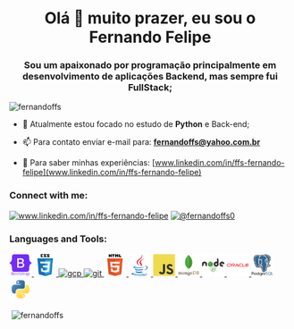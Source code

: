 <h1 align="center">Olá 👋 muito prazer, eu sou o Fernando Felipe</h1>
<h3 align="center">Sou um apaixonado por programação principalmente em desenvolvimento de aplicações Backend, mas sempre fui FullStack;</h3>

<p align="left"> <img src="https://komarev.com/ghpvc/?username=fernandoffs&label=Profile%20views&color=0e75b6&style=flat" alt="fernandoffs" /> </p>

- 🌱 Atualmente estou focado no estudo de **Python** e Back-end;

- 📫 Para contato enviar e-mail para: **fernandoffs@yahoo.com.br**

- 📄 Para saber minhas experiências: [www.linkedin.com/in/ffs-fernando-felipe](www.linkedin.com/in/ffs-fernando-felipe)

<h3 align="left">Connect with me:</h3>
<p align="left">
<a href="www.linkedin.com/in/ffs-fernando-felipe" target="blank"><img align="center" src="https://raw.githubusercontent.com/rahuldkjain/github-profile-readme-generator/master/src/images/icons/Social/linked-in-alt.svg" alt="www.linkedin.com/in/ffs-fernando-felipe" height="30" width="40" /></a>
<a href="https://instagram.com/fernandoffs0" target="blank"><img align="center" src="https://raw.githubusercontent.com/rahuldkjain/github-profile-readme-generator/master/src/images/icons/Social/instagram.svg" alt="@fernandoffs0" height="30" width="40" /></a>
</p>

<h3 align="left">Languages and Tools:</h3>
<p align="left"> <a href="" target="_blank" rel="noreferrer"> <img src="https://raw.githubusercontent.com/devicons/devicon/master/icons/bootstrap/bootstrap-plain-wordmark.svg" alt="bootstrap" width="40" height="40"/> </a> <a href="" target="_blank" rel="noreferrer"> <img src="https://raw.githubusercontent.com/devicons/devicon/master/icons/css3/css3-original-wordmark.svg" alt="css3" width="40" height="40"/> </a> <a href="" target="_blank" rel="noreferrer"> <img src="https://www.vectorlogo.zone/logos/google_cloud/google_cloud-icon.svg" alt="gcp" width="40" height="40"/> </a> <a href="" target="_blank" rel="noreferrer"> <img src="https://www.vectorlogo.zone/logos/git-scm/git-scm-icon.svg" alt="git" width="40" height="40"/> </a> <a href="" target="_blank" rel="noreferrer"> <img src="https://raw.githubusercontent.com/devicons/devicon/master/icons/html5/html5-original-wordmark.svg" alt="html5" width="40" height="40"/> </a> <a href="" target="_blank" rel="noreferrer"> <img src="https://raw.githubusercontent.com/devicons/devicon/master/icons/java/java-original.svg" alt="java" width="40" height="40"/> </a> <a href="" target="_blank" rel="noreferrer"> <img src="https://raw.githubusercontent.com/devicons/devicon/master/icons/javascript/javascript-original.svg" alt="javascript" width="40" height="40"/> </a> <a href="" target="_blank" rel="noreferrer"> <img src="https://raw.githubusercontent.com/devicons/devicon/master/icons/mongodb/mongodb-original-wordmark.svg" alt="mongodb" width="40" height="40"/> </a> <a href="" target="_blank" rel="noreferrer"> <img src="https://raw.githubusercontent.com/devicons/devicon/master/icons/nodejs/nodejs-original-wordmark.svg" alt="nodejs" width="40" height="40"/> </a> <a href="" target="_blank" rel="noreferrer"> <img src="https://raw.githubusercontent.com/devicons/devicon/master/icons/oracle/oracle-original.svg" alt="oracle" width="40" height="40"/> </a> <a href="https:" target="_blank" rel="noreferrer"> <img src="https://raw.githubusercontent.com/devicons/devicon/master/icons/postgresql/postgresql-original-wordmark.svg" alt="postgresql" width="40" height="40"/> </a> <a href="" target="_blank" rel="noreferrer"> <img src="https://raw.githubusercontent.com/devicons/devicon/master/icons/python/python-original.svg" alt="python" width="40" height="40"/> </a> </p>

<p>&nbsp;<img align="center" src="https://github-readme-stats.vercel.app/api?username=fernandoffs&show_icons=true&locale=en" alt="fernandoffs" /></p>

<!---
- 👋 Olá, meu nome é Fernando Felipe ou pode me chamr de @fernandoff;
- 👀 Sou um apaixonado por programação principalmente em desenvolvimento de aplicações Backend, mas sempre fui FullStack;

fernandoffs/fernandoffs is a ✨ special ✨ repository because its `README.md` (this file) appears on your GitHub profile.
You can click the Preview link to take a look at your changes.
--->

